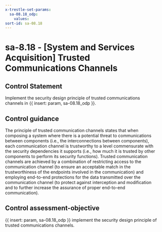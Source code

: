 ```yaml
---
x-trestle-set-params:
  sa-08.18_odp:
    values:
sort-id: sa-08.18
---
```


# sa-8.18 - \[System and Services Acquisition\] Trusted Communications Channels

## Control Statement

Implement the security design principle of trusted communications channels in {{ insert: param, sa-08.18_odp }}.

## Control guidance

The principle of trusted communication channels states that when composing a system where there is a potential threat to communications between components (i.e., the interconnections between components), each communication channel is trustworthy to a level commensurate with the security dependencies it supports (i.e., how much it is trusted by other components to perform its security functions). Trusted communication channels are achieved by a combination of restricting access to the communication channel (to ensure an acceptable match in the trustworthiness of the endpoints involved in the communication) and employing end-to-end protections for the data transmitted over the communication channel (to protect against interception and modification and to further increase the assurance of proper end-to-end communication).

## Control assessment-objective

{{ insert: param, sa-08.18_odp }} implement the security design principle of trusted communications channels.
